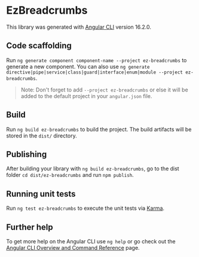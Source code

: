 # EzBreadcrumbs

This library was generated with [Angular CLI](https://github.com/angular/angular-cli) version 16.2.0.

## Code scaffolding

Run `ng generate component component-name --project ez-breadcrumbs` to generate a new component. You can also use `ng generate directive|pipe|service|class|guard|interface|enum|module --project ez-breadcrumbs`.
> Note: Don't forget to add `--project ez-breadcrumbs` or else it will be added to the default project in your `angular.json` file. 

## Build

Run `ng build ez-breadcrumbs` to build the project. The build artifacts will be stored in the `dist/` directory.

## Publishing

After building your library with `ng build ez-breadcrumbs`, go to the dist folder `cd dist/ez-breadcrumbs` and run `npm publish`.

## Running unit tests

Run `ng test ez-breadcrumbs` to execute the unit tests via [Karma](https://karma-runner.github.io).

## Further help

To get more help on the Angular CLI use `ng help` or go check out the [Angular CLI Overview and Command Reference](https://angular.io/cli) page.
